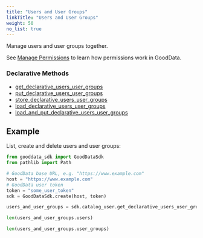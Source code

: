 ```yaml
---
title: "Users and User Groups"
linkTitle: "Users and User Groups"
weight: 50
no_list: true
---
```


Manage users and user groups together.

See [Manage Permissions](https://www.gooddata.com/developers/cloud-native/doc/cloud/manage-deployment/manage-permissions/) to learn how permissions work in GoodData.

### Declarative Methods

* [get_declarative_users_user_groups](./get_declarative_users_user_groups/)
* [put_declarative_users_user_groups](./put_declarative_users_user_groups/)
* [store_declarative_users_user_groups](./store_declarative_users_user_groups/)
* [load_declarative_users_user_groups](./load_declarative_users_user_groups/)
* [load_and_put_declarative_users_user_groups](./load_and_put_declarative_users_user_groups/)

## Example
List, create and delete users and user groups:

```Python
from gooddata_sdk import GoodDataSdk
from pathlib import Path

# GoodData base URL, e.g. "https://www.example.com"
host = "https://www.example.com"
# GoodData user token
token = "some_user_token"
sdk = GoodDataSdk.create(host, token)

users_and_user_groups = sdk.catalog_user.get_declarative_users_user_groups()

len(users_and_user_groups.users)

len(users_and_user_groups.user_groups)
```

